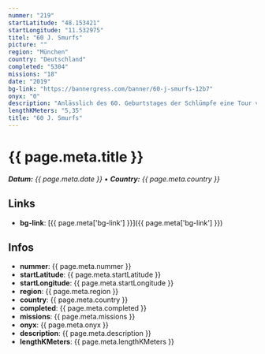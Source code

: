 ```yaml
---
nummer: "219"
startLatitude: "48.153421"
startLongitude: "11.532975"
titel: "60 J. Smurfs"
picture: ""
region: "München"
country: "Deutschland"
completed: "5304"
missions: "18"
date: "2019"
bg-link: "https://bannergress.com/banner/60-j-smurfs-12b7"
onyx: "0"
description: "Anlässlich des 60. Geburtstages der Schlümpfe eine Tour vom Rotkreuzplatz zum Königsplatz\ndie Schlümpfe sind von mir selbst fotografiert und stammen aus meiner Sammlung"
lengthKMeters: "5,35"
title: "60 J. Smurfs"
---
```


# {{ page.meta.title }}
_**Datum:** {{ page.meta.date }} • **Country:** {{ page.meta.country }}_

## Links
- **bg-link**: [{{ page.meta['bg-link'] }}]({{ page.meta['bg-link'] }})

## Infos
- **nummer**: {{ page.meta.nummer }}
- **startLatitude**: {{ page.meta.startLatitude }}
- **startLongitude**: {{ page.meta.startLongitude }}
- **region**: {{ page.meta.region }}
- **country**: {{ page.meta.country }}
- **completed**: {{ page.meta.completed }}
- **missions**: {{ page.meta.missions }}
- **onyx**: {{ page.meta.onyx }}
- **description**: {{ page.meta.description }}
- **lengthKMeters**: {{ page.meta.lengthKMeters }}

